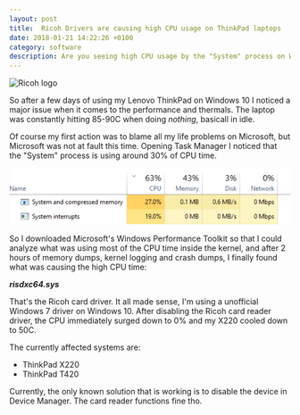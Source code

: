 ```yaml
---
layout: post
title:  Ricoh Drivers are causing high CPU usage on ThinkPad laptops
date: 2018-01-21 14:22:26 +0100
category: software
description: Are you seeing high CPU usage by the "System" process on Windows 10 on your ThinkPad? Read this.
---
```

![Ricoh logo](https://www.ricoh.com/about/company/history/img/logo/img-logo04.svg)

So after a few days of using my Lenovo ThinkPad on Windows 10 I noticed a major issue when it comes to the performance and thermals. The laptop was constantly hitting 85-90C when doing *nothing*, basicall in idle.

Of course my first action was to blame all my life problems on Microsoft, but Microsoft was not at fault this time. Opening Task Manager I noticed that the "System" process is using around 30% of CPU time.

![Task Manager](/assets/img/task.PNG)

So I downloaded Microsoft's Windows Performance Toolkit so that I could analyze what was using most of the CPU time inside the kernel, and after 2 hours of memory dumps, kernel logging and crash dumps, I finally found what was causing the high CPU time:

___risdxc64.sys___

That's the Ricoh card driver. It all made sense, I'm using a unofficial Windows 7 driver on Windows 10.
After disabling the Ricoh card reader driver, the CPU immediately surged down to 0% and my X220 cooled down to 50C.

The currently affected systems are:
* ThinkPad X220
* ThinkPad T420

Currently, the only known solution that is working is to disable the device in Device Manager. The card reader functions fine tho.